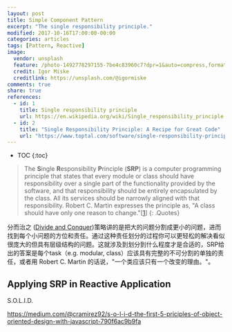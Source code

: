 ```yaml
---
layout: post
title: Simple Component Pattern
excerpt: "The single responsibility principle."
modified: 2017-10-16T17:00:00-00:00
categories: articles
tags: [Pattern, Reactive]
image:
  vendor: unsplash
  feature: /photo-1492778297155-7be4c83960c7?dpr=1&auto=compress,format&fit=crop&w=1950&h=&q=80&cs=tinysrgb&crop=
  credit: Igor Miske
  creditlink: https://unsplash.com/@igormiske
comments: true
share: true
references:
  - id: 1
    title: Single responsibility principle
    url: https://en.wikipedia.org/wiki/Single_responsibility_principle
  - id: 2
    title: "Single Responsibility Principle: A Recipe for Great Code"
    url: "https://www.toptal.com/software/single-responsibility-principle"
---
```


* TOC
{:toc}

> The **S**ingle **R**esponsibility **P**rinciple (**SRP**) is a computer programming principle that states that every module or class should have responsibility over a single part of the functionality provided by the software, and that responsibility should be entirely encapsulated by the class. All its services should be narrowly aligned with that responsibility. Robert C. Martin expresses the principle as, "A class should have only one reason to change."[[1](#reference-1)]
{: .Quotes}

分而治之 ([Divide and Conquer](https://en.wikipedia.org/wiki/Divide_and_rule))策略讲的是把大的问题分割成更小的问题，进而找到每个小问题的方位和责任。通过这种责任划分的过程你可以更轻松的解决看似很庞大的但具有层级结构的问题。这就涉及到划分到什么程度才是合适的，SRP给出的答案是每个task（e.g. modular, class）应该具有完整的不可分割的单独的责任，或者用 Robert C. Martin 的话说，"一个类应该只有一个改变的理由。"。

## Applying SRP in Reactive Application

S.O.L.I.D.

https://medium.com/@cramirez92/s-o-l-i-d-the-first-5-priciples-of-object-oriented-design-with-javascript-790f6ac9b9fa
